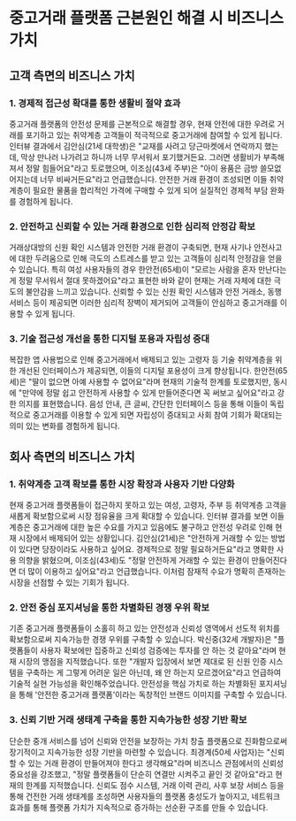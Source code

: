 # 중고거래 플랫폼 근본원인 해결 시 비즈니스 가치

## 고객 측면의 비즈니스 가치

### 1. 경제적 접근성 확대를 통한 생활비 절약 효과

중고거래 플랫폼의 안전성 문제를 근본적으로 해결할 경우, 현재 안전에 대한 우려로 거래를 포기하고 있는 취약계층 고객들이 적극적으로 중고거래에 참여할 수 있게 됩니다. 인터뷰 결과에서 김안심(21세 대학생)은 "교재를 사려고 당근마켓에서 연락까지 했는데, 막상 만나러 나가려고 하니까 너무 무서워서 포기했거든요. 그러면 생활비가 부족해져서 정말 힘들어요"라고 토로했으며, 이조심(43세 주부)은 "아이 용품은 금방 쓸모없어지는데 너무 비싸거든요"라고 언급했습니다. 안전한 거래 환경이 조성되면 이들 취약계층이 필요한 물품을 합리적인 가격에 구매할 수 있게 되어 실질적인 경제적 부담 완화를 경험하게 됩니다.

### 2. 안전하고 신뢰할 수 있는 거래 환경으로 인한 심리적 안정감 확보

거래상대방의 신원 확인 시스템과 안전한 거래 환경이 구축되면, 현재 사기나 안전사고에 대한 두려움으로 인해 극도의 스트레스를 받고 있는 고객들이 심리적 안정감을 얻을 수 있습니다. 특히 여성 사용자들의 경우 한안전(65세)이 "모르는 사람을 혼자 만난다는 게 정말 무서워서 절대 못하겠어요"라고 표현한 바와 같이 현재는 거래 자체에 대한 극도의 불안감을 느끼고 있습니다. 신뢰할 수 있는 신원 확인 시스템과 안전 거래소, 동행 서비스 등이 제공되면 이러한 심리적 장벽이 제거되어 고객들이 안심하고 중고거래를 이용할 수 있게 됩니다.

### 3. 기술 접근성 개선을 통한 디지털 포용과 자립성 증대

복잡한 앱 사용법으로 인해 중고거래에서 배제되고 있는 고령자 등 기술 취약계층을 위한 개선된 인터페이스가 제공되면, 이들의 디지털 포용성이 크게 향상됩니다. 한안전(65세)은 "딸이 없으면 아예 사용할 수 없어요"라며 현재의 기술적 한계를 토로했지만, 동시에 "만약에 정말 쉽고 안전하게 사용할 수 있게 만들어준다면 꼭 써보고 싶어요"라고 강한 의지를 표현했습니다. 음성 안내, 큰 글씨, 간단한 인터페이스 등을 통해 이들이 독립적으로 중고거래를 이용할 수 있게 되면 자립성이 증대되고 사회 참여 기회가 확대되는 의미 있는 변화를 경험하게 됩니다.

## 회사 측면의 비즈니스 가치

### 1. 취약계층 고객 확보를 통한 시장 확장과 사용자 기반 다양화

현재 중고거래 플랫폼들이 접근하지 못하고 있는 여성, 고령자, 주부 등 취약계층 고객을 새롭게 확보함으로써 시장 점유율을 크게 확대할 수 있습니다. 인터뷰 결과를 보면 이들 계층은 중고거래에 대한 높은 수요를 가지고 있음에도 불구하고 안전성 우려로 인해 현재 시장에서 배제되어 있는 상황입니다. 김안심(21세)은 "안전하게 거래할 수 있는 방법이 있다면 당장이라도 사용하고 싶어요. 경제적으로 정말 필요하거든요"라고 명확한 사용 의향을 밝혔으며, 이조심(43세)도 "정말 안전하게 거래할 수 있는 환경이 만들어진다면 더 많이 이용하고 싶어요"라고 언급했습니다. 이처럼 잠재적 수요가 명확히 존재하는 시장을 선점할 수 있는 기회가 됩니다.

### 2. 안전 중심 포지셔닝을 통한 차별화된 경쟁 우위 확보

기존 중고거래 플랫폼들이 소홀히 하고 있는 안전성과 신뢰성 영역에서 선도적 위치를 확보함으로써 지속가능한 경쟁 우위를 구축할 수 있습니다. 박신중(32세 개발자)은 "플랫폼들이 사용자 확보에만 집중하고 신뢰성 검증에는 투자를 안 하는 것 같아요"라며 현재 시장의 맹점을 지적했습니다. 또한 "개발자 입장에서 보면 제대로 된 신원 인증 시스템을 구축하는 게 그렇게 어려운 일은 아닌데, 왜 안 하는지 모르겠어요"라고 언급하여 기술적 실현 가능성을 확인해주었습니다. 안전성을 핵심 가치로 하는 차별화된 포지셔닝을 통해 '안전한 중고거래 플랫폼'이라는 독창적인 브랜드 이미지를 구축할 수 있습니다.

### 3. 신뢰 기반 거래 생태계 구축을 통한 지속가능한 성장 기반 확보

단순한 중개 서비스를 넘어 신뢰와 안전을 보장하는 가치 창출 플랫폼으로 진화함으로써 장기적이고 지속가능한 성장 기반을 마련할 수 있습니다. 최경계(50세 사업자)는 "신뢰할 수 있는 거래 환경이 만들어져야 한다고 생각해요"라며 비즈니스 관점에서의 신뢰성 중요성을 강조했고, "정말 플랫폼들이 단순히 연결만 시켜주고 끝인 것 같아요"라고 현재의 한계를 지적했습니다. 신뢰도 점수 시스템, 거래 이력 관리, 사후 보장 서비스 등을 통해 건전한 거래 생태계를 조성하면 사용자들의 플랫폼 충성도가 높아지고, 네트워크 효과를 통해 플랫폼 가치가 지속적으로 증가하는 선순환 구조를 만들 수 있습니다.